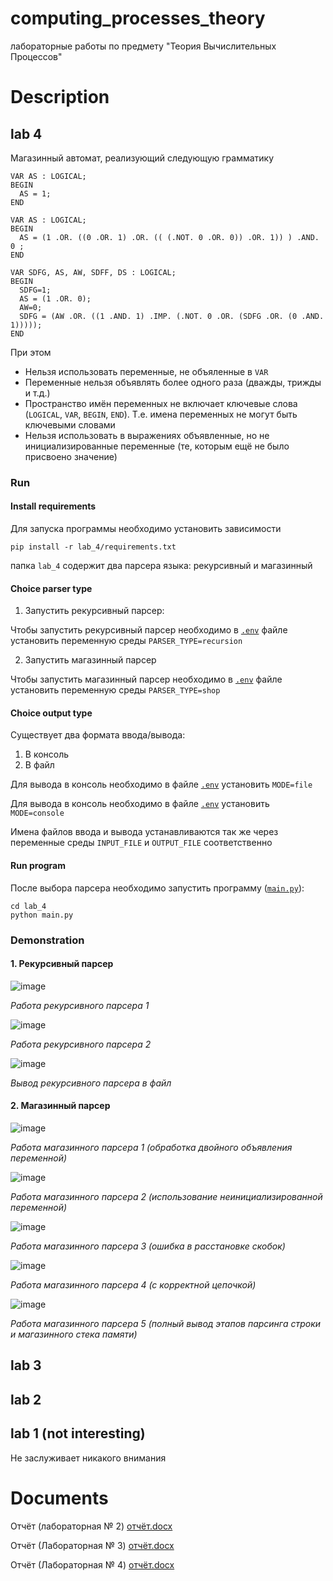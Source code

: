 # computing_processes_theory

лабораторные работы по предмету "Теория Вычислительных Процессов"

# Description

## lab 4

Магазинный автомат, реализующий следующую грамматику

```
VAR AS : LOGICAL;
BEGIN
  AS = 1; 
END  
```

```
VAR AS : LOGICAL;
BEGIN 
  AS = (1 .OR. ((0 .OR. 1) .OR. (( (.NOT. 0 .OR. 0)) .OR. 1)) ) .AND. 0 ;
END
```

```
VAR SDFG, AS, AW, SDFF, DS : LOGICAL;
BEGIN
  SDFG=1; 
  AS = (1 .OR. 0); 
  AW=0; 
  SDFG = (AW .OR. ((1 .AND. 1) .IMP. (.NOT. 0 .OR. (SDFG .OR. (0 .AND. 1))))); 
END 
```

При этом

* Нельзя использовать переменные, не объяленные в `VAR`
* Переменные нельзя объявлять более одного раза (дважды, трижды и т.д.)
* Пространство имён переменных не включает ключевые слова (`LOGICAL`, `VAR`, `BEGIN`, `END`). Т.е. имена переменных не могут быть ключевыми словами
* Нельзя использовать в выражениях объявленные, но не инициализированные переменные (те, которым ещё не было присвоено значение)

### Run

#### Install requirements

Для запуска программы необходимо установить зависимости

```
pip install -r lab_4/requirements.txt
```

папка `lab_4` содержит два парсера языка: рекурсивный и магазинный

#### Choice parser type

1. Запустить рекурсивный парсер:

  Чтобы запустить рекурсивный парсер необходимо в [`.env`](lab_4/.env) файле установить переменную среды `PARSER_TYPE=recursion` 

2. Запустить магазинный парсер

  Чтобы запустить магазинный парсер необходимо в [`.env`](lab_4/.env) файле установить переменную среды `PARSER_TYPE=shop` 

#### Choice output type

Существует два формата ввода/вывода:
1. В консоль
2. В файл

Для вывода в консоль необходимо в файле [`.env`](lab_4/.env) установить `MODE=file`

Для вывода в консоль необходимо в файле [`.env`](lab_4/.env) установить `MODE=console`

Имена файлов ввода и вывода устанавливаются так же через переменные среды `INPUT_FILE` и `OUTPUT_FILE` соответственно

#### Run program

После выбора парсера необходимо запустить программу ([`main.py`](lab_4/main.py)):

```
cd lab_4
python main.py
```



### Demonstration

#### 1. Рекурсивный парсер

  ![image](https://user-images.githubusercontent.com/45897837/150975102-dba32dd2-d6d1-401c-96f7-db45c1aa7e7d.png)
  
  *Работа рекурсивного парсера 1*
  
  ![image](https://user-images.githubusercontent.com/45897837/150978503-cf059186-526d-4bd2-a75d-64207ac9af30.png)
  
  *Работа рекурсивного парсера 2*
  
  ![image](https://user-images.githubusercontent.com/45897837/150978573-1cd3133d-f643-41c4-96e6-85ee6d158811.png)
  
  *Вывод рекурсивного парсера в файл*

#### 2. Магазинный парсер

  ![image](https://user-images.githubusercontent.com/45897837/150979083-87fed167-72aa-4096-b48a-0254d1df9fdb.png)
  
  *Работа магазинного парсера 1 (обработка двойного объявления переменной)*

  ![image](https://user-images.githubusercontent.com/45897837/150979167-41521d4f-adc8-4ef2-917f-0df8649b90c1.png)

  *Работа магазинного парсера 2 (использование неинициализированной переменной)*

  ![image](https://user-images.githubusercontent.com/45897837/150979557-bd341987-3fc7-40a1-a3d6-8536521b693c.png)
  
  *Работа магазинного парсера 3 (ошибка в расстановке скобок)*

  ![image](https://user-images.githubusercontent.com/45897837/150979614-cc50be6a-503d-4b10-8015-cd937a7daded.png)
  
  *Работа магазинного парсера 4 (с корректной цепочкой)*
  
  ![image](https://user-images.githubusercontent.com/45897837/150979843-680e68ba-1c8e-446a-ac2e-60b5f59ab61a.png)
  
  *Работа магазинного парсера 5 (полный вывод этапов парсинга строки и магазинного стека памяти)*

## lab 3

## lab 2

## lab 1 (not interesting)

Не заслуживает никакого внимания


# Documents

Отчёт (лабораторная № 2) [отчёт.docx](https://github.com/DaniinXorchenabo/computing_processes_theory/files/7924979/default.docx)

Отчёт (Лабораторная № 3) [отчёт.docx](https://github.com/DaniinXorchenabo/computing_processes_theory/files/7924999/_3.docx)

Отчёт (Лабораторная № 4) [отчёт.docx](https://github.com/DaniinXorchenabo/computing_processes_theory/files/7925027/_4.docx)


